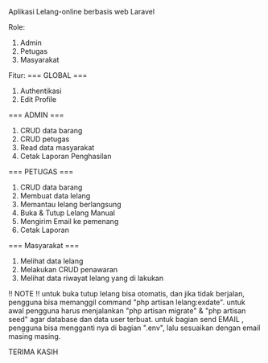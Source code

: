Aplikasi Lelang-online berbasis web Laravel

Role:
1. Admin
2. Petugas
3. Masyarakat

Fitur:
=== GLOBAL ===
1. Authentikasi
2. Edit Profile

=== ADMIN ===
1. CRUD data barang
2. CRUD petugas
3. Read data masyarakat
4. Cetak Laporan Penghasilan

=== PETUGAS ===
1. CRUD data barang
2. Membuat data lelang
3. Memantau lelang berlangsung
4. Buka & Tutup Lelang Manual
5. Mengirim Email ke pemenang
6. Cetak Laporan

=== Masyarakat ===
1. Melihat data lelang
2. Melakukan CRUD penawaran
3. Melihat data riwayat lelang yang di lakukan

!! NOTE !!
untuk buka tutup lelang bisa otomatis, dan jika tidak berjalan, pengguna bisa memanggil command "php artisan lelang:exdate".
untuk awal pengguna harus menjalankan "php artisan migrate" & "php artisan seed" agar database dan data user terbuat.
untuk bagian send EMAIL , pengguna bisa mengganti nya di bagian ".env", lalu sesuaikan dengan email masing masing.



TERIMA KASIH
